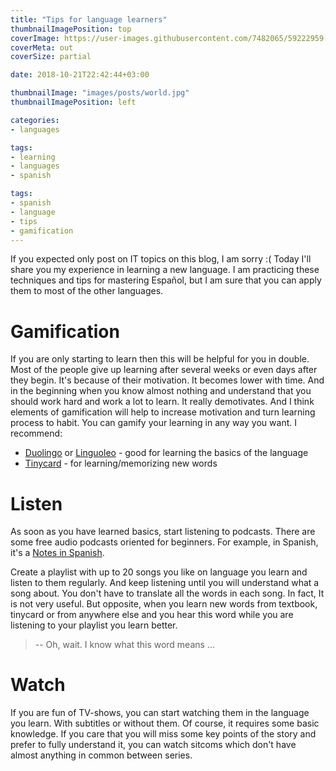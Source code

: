 ```yaml
---
title: "Tips for language learners"
thumbnailImagePosition: top
coverImage: https://user-images.githubusercontent.com/7482065/59222959-6c216900-8bd3-11e9-8567-5e5fd065b29b.jpg
coverMeta: out
coverSize: partial

date: 2018-10-21T22:42:44+03:00

thumbnailImage: "images/posts/world.jpg"
thumbnailImagePosition: left

categories:
- languages

tags:
- learning
- languages
- spanish

tags:
- spanish
- language
- tips
- gamification
---
```

If you expected only post on IT topics on this blog, I am sorry :(
Today I'll share you my experience in learning a new language. I am practicing these techniques and tips for mastering Español, but I am sure that you can apply them to most of the other languages.

<!--more-->


# Gamification

If you are only starting to learn then this will be helpful for you in double. Most of the people give up learning after several weeks or even days after they begin. It's because of their motivation. It becomes lower with time. And in the beginning when you know almost nothing and understand that you should work hard and work a lot to learn. It really demotivates. And I think elements of gamification will help to increase motivation and turn learning process to habit. You can gamify your learning in any way you want. I recommend:

* [Duolingo](https://www.duolingo.com/) or [Linguoleo](https://lingualeo.com/) - good for learning the basics of the language
* [Tinycard](https://tinycards.duolingo.com/) - for learning/memorizing new words

# Listen

As soon as you have learned basics, start listening to podcasts. There are some free audio podcasts oriented for beginners. For example, in Spanish, it's a [Notes in Spanish](https://www.notesinspanish.com/).

Create a playlist with up to 20 songs you like on language you learn and listen to them regularly. And keep listening until you will understand what a song about. You don't have to translate all the words in each song. In fact, It is not very useful. But opposite, when you learn new words from textbook, tinycard or from anywhere else and you hear this word while you are listening to your playlist you learn better.

> -- Oh, wait. I know what this word means ...

# Watch
If you are fun of TV-shows, you can start watching them in the language you learn. With subtitles or without them. Of course, it requires some basic knowledge. If you care that you will miss some key points of the story and prefer to fully understand it, you can watch sitcoms which don't have almost anything in common between series.
